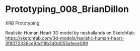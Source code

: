 # Prototyping_008_BrianDillon
XRB Prototyping

Realistic Human Heart 3D model by neshallands on Sketchfab:
https://sketchfab.com/3d-models/realistic-human-heart-3f8072336ce94d18b3d0d055a1ece089